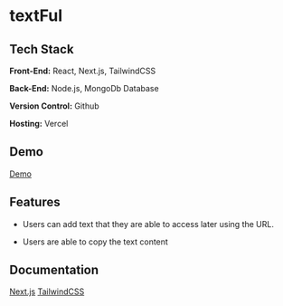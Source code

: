 
# textFul 



## Tech Stack

**Front-End:** React, Next.js, TailwindCSS

**Back-End:** Node.js, MongoDb Database

**Version Control:** Github

**Hosting:** Vercel
## Demo

[Demo](https://textful.vercel.app)

  
## Features

- Users can add text that they are able to access later using the URL.

- Users are able to copy the text content

  
## Documentation

[Next.js](https://nextjs.org/docs/getting-started)
[TailwindCSS](https://tailwindcss.com/docs)
  
